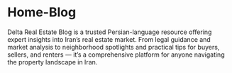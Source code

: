 # Home-Blog
Delta Real Estate Blog is a trusted Persian-language resource offering expert insights into Iran’s real estate market. From legal guidance and market analysis to neighborhood spotlights and practical tips for buyers, sellers, and renters — it’s a comprehensive platform for anyone navigating the property landscape in Iran.
